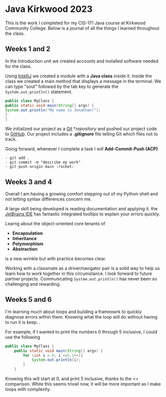 # Java Kirkwood 2023

This is the work I completed for my CIS-171 Java course at Kirkwood Community
College. Below is a journal of all the things I learned throughout 
the class.

## Weeks 1 and 2

In the Introduction unit we created accounts and installed software 
needed for the class.

Using [IntelliJ](https://www.jetbrains.com/idea/download/) we created a module with a **Java class** inside it. 
Inside the class we created a main method that displays a message in
the terminal. We can type "sout" followed by the tab key to generate 
the `System.out.println()` statement.

```java
public class MyClass {
public static void main(String[] args) {
System.out.println("My name is Jonathan!");
}
}
```
We initialized our project as a [Git](https://git-scm.com/downloads) **repository* and pushed our
project code to [GitHub](https://www.github.com/signup/). Our project includes a **.gitignore** 
file telling Git which files not to track.

Going forward, whenever I complete a task I will **Add-Commit-Push (ACP)**

    - git add .
    - git commit -m "describe my work"
    - git push origin main :rocket:

## Weeks 3 and 4
Overall I am having a growing comfort stepping out of my Python 
shell and not letting syntax differences concern me.

A large skill being developed is reading documentation and applying it.
the [JetBrains IDE](https://www.jetbrains.com/idea/download/) 
has fantastic integrated tooltips to explain your errors quickly.

Learng about the object-oriented core tenants of
* **Encapsulation**
* **Inheritance**
* **Polymorphism**
* **Abstraction** 

is a new wrinkle  but with practice becomes clear.

Working with a classmate as a driver/navigator pair is a solid way to 
help us learn how to work together in this circumstance. I look forward
to future partner projects. Communicating `System.out.println()` has never 
been so challenging and rewarding.

## Weeks 5 and 6
I'm learning much about loops and building a frameowrk to quickly
diagnose errors within them. Knowing what the loop will do
without having to run it is keep. .

For example, if I wanted to print the numbers 0 through 5 inclusive,
I could use the following

```java
public class MyClass {
    public static void main(String[] args) {
        for (int i = 0; i <=5,1++){
            System.out.println(i);
        }
    }


```
Knowing this will start at 0, and print 5 inclusive, thanks to the <= comparison.
While this seems trivail now, it will be more important as I make loops
with complexity.
